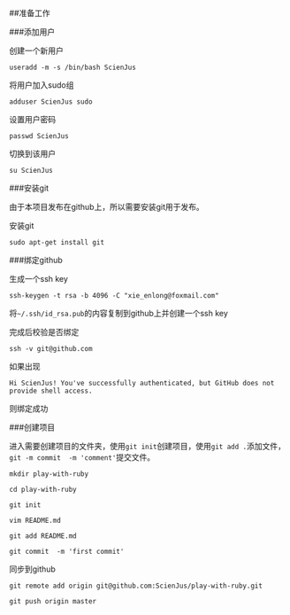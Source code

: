 ##准备工作

###添加用户

创建一个新用户

```
useradd -m -s /bin/bash ScienJus
```

将用户加入sudo组

```
adduser ScienJus sudo
```

设置用户密码

```
passwd ScienJus
```

切换到该用户

```
su ScienJus
```

###安装git

由于本项目发布在github上，所以需要安装git用于发布。

安装git

```
sudo apt-get install git
```

###绑定github

生成一个ssh key

```
ssh-keygen -t rsa -b 4096 -C "xie_enlong@foxmail.com"
```

将`~/.ssh/id_rsa.pub`的内容复制到github上并创建一个ssh key

完成后校验是否绑定

```
ssh -v git@github.com
```

如果出现

```
Hi ScienJus! You've successfully authenticated, but GitHub does not provide shell access.
```

则绑定成功

###创建项目

进入需要创建项目的文件夹，使用`git init`创建项目，使用`git add .`添加文件，`git -m commit  -m 'comment'`提交文件。

```
mkdir play-with-ruby

cd play-with-ruby

git init

vim README.md

git add README.md

git commit  -m 'first commit'
```

同步到github

```
git remote add origin git@github.com:ScienJus/play-with-ruby.git

git push origin master
```

